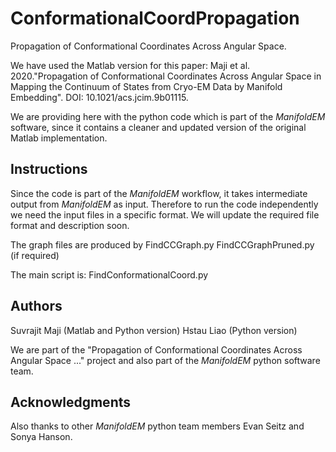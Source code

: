 # ConformationalCoordPropagation
Propagation of Conformational Coordinates Across Angular Space.

We have used the Matlab version for this paper:
Maji et al. 2020."Propagation of Conformational Coordinates Across Angular Space in Mapping the Continuum of States from Cryo-EM Data by Manifold Embedding". DOI: 10.1021/acs.jcim.9b01115.

We are providing here with the python code which is part of the *ManifoldEM* software, since it contains a cleaner and updated version of the original Matlab implementation.


## Instructions
Since the code is part of the *ManifoldEM* workflow, it takes intermediate output from *ManifoldEM* as input. 
Therefore to run the code independently we need the input files in a specific format. We will update the required file format and description soon.

The graph files are produced by 
FindCCGraph.py
FindCCGraphPruned.py (if required)

The main script is:
FindConformationalCoord.py

## Authors
Suvrajit Maji (Matlab and Python version) 
Hstau Liao (Python version)

We are part of the "Propagation of Conformational Coordinates Across Angular Space ..." project and also part of the *ManifoldEM* python software team.

## Acknowledgments
Also thanks to other *ManifoldEM* python team members Evan Seitz and Sonya Hanson.




